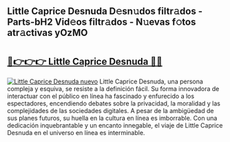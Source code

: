 ## Little Caprice Desnuda D𝚎sn𝚞dos filtr𝚊dos - Parts-bH2 Vid𝚎os filtr𝚊dos - N𝚞evas f𝚘tos atr𝚊ctivas yOzMO

# <h2><a href="http://mb4sh1.tromn.icu/?c=Little+Caprice+Desnuda">🔗👉👉👉 Little Caprice Desnuda 🔗🔗</a></h2>

[![Little Caprice Desnuda nuevo](https://i.imgur.com/pEAQMta.gif)](http://mb4sh1.tromn.icu/?c=Little+Caprice+Desnuda)
Little Caprice Desnuda, una persona compleja y esquiva, se resiste a la definición fácil. Su forma innovadora de interactuar con el público en línea ha fascinado y enfurecido a los espectadores, encendiendo debates sobre la privacidad, la moralidad y las complejidades de las sociedades digitales. A pesar de la ambigüedad de sus planes futuros, su huella en la cultura en línea es imborrable. Con una dedicación inquebrantable y un encanto innegable, el viaje de Little Caprice Desnuda en el universo en línea es interminable.

